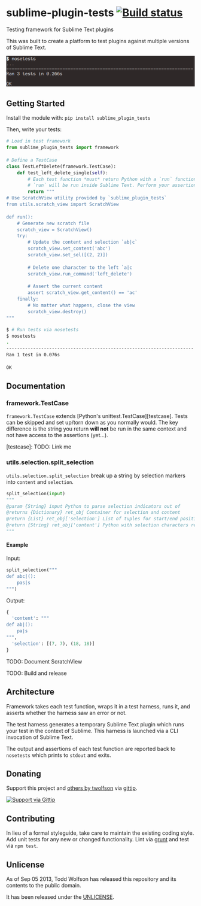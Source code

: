 # sublime-plugin-tests [![Build status](https://travis-ci.org/twolfson/sublime-plugin-tests.png?branch=master)](https://travis-ci.org/twolfson/sublime-plugin-tests)

Testing framework for Sublime Text plugins

This was built to create a platform to test plugins against multiple versions of Sublime Text.

![Screenshot of tests running](docs/tests.png)

## Getting Started
Install the module with: `pip install sublime_plugin_tests`

Then, write your tests:

```python
# Load in test framework
from sublime_plugin_tests import framework

# Define a TestCase
class TestLeftDelete(framework.TestCase):
    def test_left_delete_single(self):
        # Each test function *must* return Python with a `run` function
        # `run` will be run inside Sublime Text. Perform your assertions etc there.
        return """
# Use ScratchView utility provided by `sublime_plugin_tests`
from utils.scratch_view import ScratchView

def run():
    # Generate new scratch file
    scratch_view = ScratchView()
    try:
        # Update the content and selection `ab|c`
        scratch_view.set_content('abc')
        scratch_view.set_sel([(2, 2)])

        # Delete one character to the left `a|c
        scratch_view.run_command('left_delete')

        # Assert the current content
        assert scratch_view.get_content() == 'ac'
    finally:
        # No matter what happens, close the view
        scratch_view.destroy()
"""
```

```bash
$ # Run tests via nosetests
$ nosetests
.
----------------------------------------------------------------------
Ran 1 test in 0.076s

OK
```

## Documentation
### framework.TestCase
`framework.TestCase` extends [Python's unittest.TestCase][testcase]. Tests can be skipped and set up/torn down as you normally would. The key difference is the string you return **will not** be run in the same context and not have access to the assertions (yet...).

[testcase]: TODO: Link me

### utils.selection.split_selection
`utils.selection.split_selection` break up a string by selection markers into `content` and `selection`.

```python
split_selection(input)
"""
@param {String} input Python to parse selection indicators out of
@returns {Dictionary} ret_obj Container for selection and content
@return {List} ret_obj['selection'] List of tuples for start/end position of selections
@return {String} ret_obj['content'] Python with selection characters removed
"""
```

#### Example
Input:
```python
split_selection("""
def abc|():
    pas|s
""")
```

Output:
```python
{
  'content': """
def ab|():
    pa|s
""",
  'selection': [(7, 7), (18, 18)]
}
```

TODO: Document ScratchView

TODO: Build and release

## Architecture
Framework takes each test function, wraps it in a test harness, runs it, and asserts whether the harness saw an error or not.

The test harness generates a temporary Sublime Text plugin which runs your test in the context of Sublime. This harness is launched via a CLI invocation of Sublime Text.

The output and assertions of each test function are reported back to `nosetests` which prints to `stdout` and exits.

## Donating
Support this project and [others by twolfson][gittip] via [gittip][].

[![Support via Gittip][gittip-badge]][gittip]

[gittip-badge]: https://rawgithub.com/twolfson/gittip-badge/master/dist/gittip.png
[gittip]: https://www.gittip.com/twolfson/

## Contributing
In lieu of a formal styleguide, take care to maintain the existing coding style. Add unit tests for any new or changed functionality. Lint via [grunt](https://github.com/gruntjs/grunt) and test via `npm test`.

## Unlicense
As of Sep 05 2013, Todd Wolfson has released this repository and its contents to the public domain.

It has been released under the [UNLICENSE][].

[UNLICENSE]: UNLICENSE
